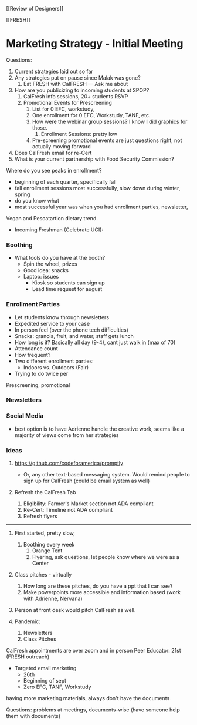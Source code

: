 [[Review of Designers]]

[[FRESH]]

# Marketing Strategy - Initial Meeting
Questions:
1. Current strategies laid out so far
2. Any strategies put on pause since Malak was gone?
	1. Eat FRESH with CalFRESH — Ask me about
3. How are you publicizing to incoming students at SPOP?
	1. CalFresh info sessions, 20+ students RSVP
	2. Promotional Events for Prescreening
		1. List for 0 EFC, workstudy, 
		2. One enrollment for 0 EFC, Workstudy, TANF, etc. 
		3. How were the webinar group sessions? I know I did graphics for those. 
			1. Enrollment Sessions: pretty low
		4. Pre-screening promotional events are just questions right, not actually moving forward
4. Does CalFresh email for re-Cert
5. What is your current partnership with Food Security Commission?

Where do you see peaks in enrollment?
- beginning of each quarter, specifically fall
- fall enrollment sessions most successfully, slow down during winter, spring
- do you know what 
- most successful year was when you had enrollment parties, newsletter, 

Vegan and Pescatartion dietary trend. 


- Incoming Freshman (Celebrate UCI): 


### Boothing
- What tools do you have at the booth?
	- Spin the wheel, prizes 
	- Good idea: snacks
	- Laptop: issues
		- Kiosk so students can sign up 
		- Lead time request for august 

### Enrollment Parties
- Let students know through newsletters 
- Expedited service to your case 
- In person feel (over the phone tech difficulties)
- Snacks: granola, fruit, and water, staff gets lunch 
- How long is it? Basically all day (9-4), cant just walk in (max of 70)
- Attendance count
- How frequent? 
- Two different enrollment parties:
	- Indoors vs. Outdoors (Fair)
- Trying to do twice per

Prescreening, promotional 

### Newsletters

### Social Media
- best option is to have Adrienne handle the creative work, seems like a majority of views come from her strategies 


### Ideas
1. https://github.com/codeforamerica/promptly
	- Or, any other text-based messaging system. Would remind people to sign up for CalFresh (could be email system as well)

2. Refresh the CalFresh Tab 
	1. Eligibility: Farmer's Market section not ADA compliant
	2. Re-Cert: Timeline not ADA compliant
	3. Refresh flyers


----- 
1. First started, pretty slow, 
	1. Boothing every week
		1. Orange Tent
		2. Flyering, ask questions, let people know where we were as a Center

2. Class pitches - virtually
	1. How long are these pitches, do you have a ppt that I can see?
	2. Make powerpoints more accessible and information based (work with Adrienne, Nervana)
3. Person at front desk would pitch CalFresh as well.
4. Pandemic:
	1. Newsletters
	2. Class Pitches

CalFresh appointments are over zoom and in person 
Peer Educator: 21st (FRESH outreach)


- Targeted email marketing 
	- 26th
	- Beginning of sept 
	- Zero EFC, TANF, Workstudy 


having more marketing materials, always don't have the documents

Questions: 
problems at meetings, documents-wise  (have someone help them with documents)

